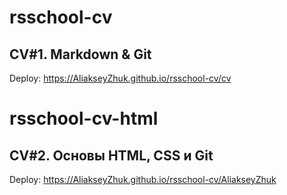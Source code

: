 # rsschool-cv
## CV#1. Markdown & Git
Deploy: https://AliakseyZhuk.github.io/rsschool-cv/cv
# rsschool-cv-html
## CV#2. Основы HTML, CSS и Git
Deploy: https://AliakseyZhuk.github.io/rsschool-cv/AliakseyZhuk

